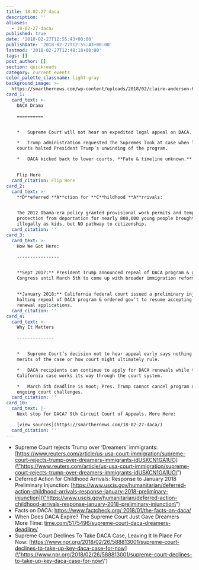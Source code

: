 ```yaml
---
title: 18.02.27 daca
description: ''
aliases:
  - 18-02-27-daca/
published: true
date: '2018-02-27T12:55:43+00:00'
publishDate: '2018-02-27T12:55:43+00:00'
lastmod: '2018-02-27T12:48:18+00:00'
tags: []
post_author: []
section: quickreads
category: current events
color_palette_classname: light-gray
background_image: >-
  https://smarthernews.com/wp-content/uploads/2018/02/claire-anderson-60670-unsplash-360x360.jpg
card_1:
  card_text: >-
    DACA Drama

    ==========


    *   Supreme Court will not hear an expedited legal appeal on DACA.

    *   Trump administration requested The Supremes look at case when lower
    courts halted President Trump’s unwinding of the program.

    *   DACA kicked back to lower courts. **Fate & timeline unknown.**


    Flip Here
  card_citation: Flip Here
card_2:
  card_text: >-
    **D**eferred **A**ction for **C**hildhood **A**rrivals:


    The 2012 Obama-era policy granted provisional work permits and temporary
    protection from deportation for nearly 800,000 young people brought to U.S.
    illegally as kids, but NO pathway to citizenship.
  card_citation: ''
card_3:
  card_text: >-
    How We Got Here:

    ----------------


    **Sept 2017:** President Trump announced repeal of DACA program & gave
    Congress until March 5th to come up with broader immigration reform.


    **January 2018:** California federal court issued a preliminary injunction
    halting repeal of DACA program & ordered gov’t to resume accepting DACA
    renewal applications.
  card_citation: ''
card_4:
  card_text: >-
    Why It Matters

    --------------


    *   Supreme Court’s decision not to hear appeal early says nothing about the
    merits of the case or how court might ultimately rule.

    *   DACA recipients can continue to apply for DACA renewals while the
    California case works its way through the court system.

    *   March 5th deadline is moot; Pres. Trump cannot cancel program during
    ongoing court challenges.
  card_citation: ''
card_10:
  card_text: |-
    Next stop for DACA? 9th Circuit Court of Appeals. More Here:

    [view sources](https://smarthernews.com/18-02-27-daca/)
  card_citation: ''
---
```

*   Supreme Court rejects Trump over ‘Dreamers’ immigrants: [https://www.reuters.com/article/us-usa-court-immigration/supreme-court-rejects-trump-over-dreamers-immigrants-idUSKCN1GA1UO](\"https://www.reuters.com/article/us-usa-court-immigration/supreme-court-rejects-trump-over-dreamers-immigrants-idUSKCN1GA1UO\")
*   Deferred Action for Childhood Arrivals: Response to January 2018 Preliminary Injunction: [https://www.uscis.gov/humanitarian/deferred-action-childhood-arrivals-response-january-2018-preliminary-injunction](\"https://www.uscis.gov/humanitarian/deferred-action-childhood-arrivals-response-january-2018-preliminary-injunction\")
*   Facts on DACA: [https://www.factcheck.org/ 2018/01/the-facts-on-daca/](\"https://www.factcheck.org/)
*   When Does DACA Expire? The Supreme Court Just Gave Dreamers More Time: [time.com/5175496/supreme-court-daca-dreamers-deadline/](\"http://time.com/5175496/supreme-court-daca-dreamers-deadline/\")
*   Supreme Court Declines To Take DACA Case, Leaving It In Place For Now: [https://www.npr.org/2018/02/26/588813001/supreme-court-declines-to-take-up-key-daca-case-for-now](\"https://www.npr.org/2018/02/26/588813001/supreme-court-declines-to-take-up-key-daca-case-for-now\")